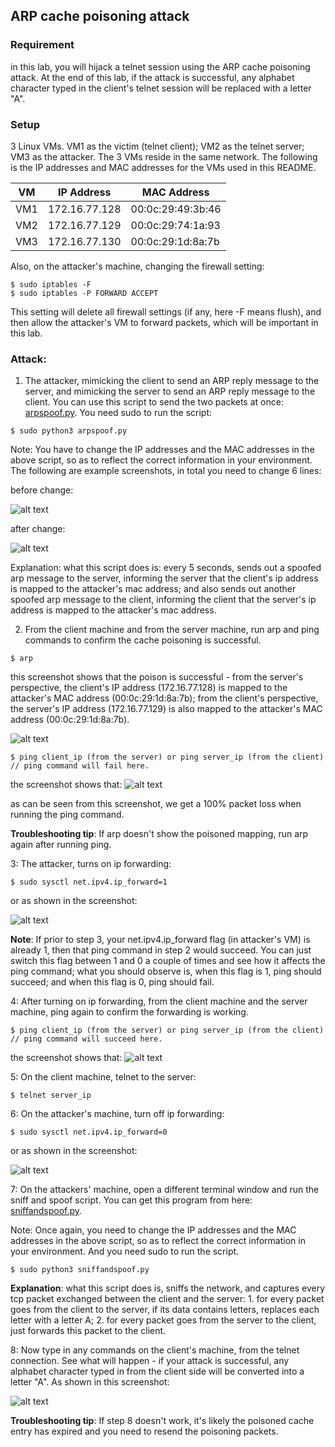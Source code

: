## ARP cache poisoning attack

### Requirement

in this lab, you will hijack a telnet session using the ARP cache poisoning attack. At the end of this lab, if the attack is successful, any alphabet character typed in the client's telnet session will be replaced with a letter "A".

### Setup

3 Linux VMs. VM1 as the victim (telnet client); VM2 as the telnet server; VM3 as the attacker. The 3 VMs reside in the same network. The following is the IP addresses and MAC addresses for the VMs used in this README.

| VM  |  IP Address   |    MAC Address    |
|-----|---------------|-------------------|
| VM1 | 172.16.77.128 | 00:0c:29:49:3b:46 |
| VM2 | 172.16.77.129 | 00:0c:29:74:1a:93 |
| VM3 | 172.16.77.130 | 00:0c:29:1d:8a:7b |

Also, on the attacker's machine, changing the firewall setting:

```console
$ sudo iptables -F
$ sudo iptables -P FORWARD ACCEPT
```

This setting will delete all firewall settings (if any, here -F means flush), and then allow the attacker's VM to forward packets, which will be important in this lab.

### Attack: 

1. The attacker, mimicking the client to send an ARP reply message to the server, and mimicking the server to send an ARP reply message to the client. You can use this script to send the two packets at once: [arpspoof.py](arpspoof.py). You need sudo to run the script:

```console
$ sudo python3 arpspoof.py
```

Note: You have to change the IP addresses and the MAC addresses in the above script, so as to reflect the correct information in your environment. The following are example screenshots, in total you need to change 6 lines:

before change:

![alt text](lab-arp-before-change.png "before changing the 6 lines")

after change:

![alt text](lab-arp-after-change.png "after changing the 6 lines")

Explanation: what this script does is: every 5 seconds, sends out a spoofed arp message to the server, informing the server that the client's ip address is mapped to the attacker's mac address; and also sends out another spoofed arp message to the client, informing the client that the server's ip address is mapped to the attacker's mac address.

2. From the client machine and from the server machine, run arp and ping commands to confirm the cache poisoning is successful.

```console
$ arp
```

this screenshot shows that the poison is successful - from the server's perspective, the client's IP address (172.16.77.128) is mapped to the attacker's MAC address (00:0c:29:1d:8a:7b); from the client's perspective, the server's IP address (172.16.77.129) is also mapped to the attacker's MAC address (00:0c:29:1d:8a:7b).

![alt text](lab-arp-poison-success.png "poison is successful")

```console
$ ping client_ip (from the server) or ping server_ip (from the client) // ping command will fail here.
```

the screenshot shows that:
![alt text](lab-arp-ping-fails.png "ping fails")

as can be seen from this screenshot, we get a 100% packet loss when running the ping command.

**Troubleshooting tip**: If arp doesn't show the poisoned mapping, run arp again after running ping.

3: The attacker, turns on ip forwarding:

```console
$ sudo sysctl net.ipv4.ip_forward=1
```

or as shown in the screenshot:

![alt text](lab-arp-ip-forwarding-on.png "turning ip forwarding on")

**Note**: If prior to step 3, your net.ipv4.ip\_forward flag (in attacker's VM) is already 1, then that ping command in step 2 would succeed. You can just switch this flag between 1 and 0 a couple of times and see how it affects the ping command; what you should observe is, when this flag is 1, ping should succeed; and when this flag is 0, ping should fail.

4: After turning on ip forwarding, from the client machine and the server machine, ping again to confirm the forwarding is working.

```console
$ ping client_ip (from the server) or ping server_ip (from the client) // ping command will succeed here.
```

the screenshot shows that:
![alt text](lab-arp-ping-succeeds.png "ping succeeds")

5: On the client machine, telnet to the server:

```console
$ telnet server_ip
```

6: On the attacker's machine, turn off ip forwarding:

```console
$ sudo sysctl net.ipv4.ip_forward=0
```

or as shown in the screenshot:

![alt text](lab-arp-ip-forwarding-off.png "turning ip forwarding off")

7: On the attackers' machine, open a different terminal window and run the sniff and spoof script. You can get this program from here: [sniffandspoof.py](sniffandspoof.py).

Note: Once again, you need to change the IP addresses and the MAC addresses in the above script, so as to reflect the correct information in your environment. And you need sudo to run the script.

```console
$ sudo python3 sniffandspoof.py
```

**Explanation**: what this script does is, sniffs the network, and captures every tcp packet exchanged between the client and the server: 1. for every packet goes from the client to the server, if its data contains letters, replaces each letter with a letter A; 2. for every packet goes from the server to the client, just forwards this packet to the client.

8: Now type in any commands on the client's machine, from the telnet connection. See what will happen - if your attack is successful, any alphabet character typed in from the client side will be converted into a letter "A". As shown in this screenshot:

![alt text](lab-arp-final-success.png "lab is successful!")

**Troubleshooting tip**: If step 8 doesn't work, it's likely the poisoned cache entry has expired and you need to resend the poisoning packets.
